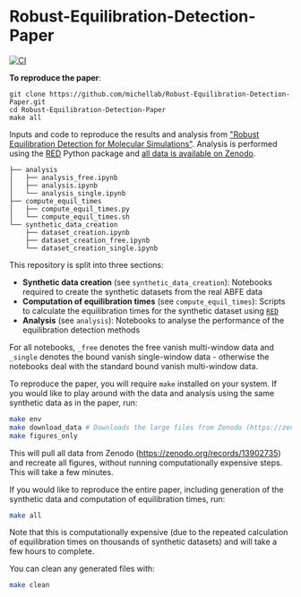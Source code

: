 # Robust-Equilibration-Detection-Paper
[![CI](https://github.com/michellab/Robust-Equilibration-Detection-Paper/actions/workflows/ci.yaml/badge.svg)](https://github.com/michellab/Robust-Equilibration-Detection-Paper/actions/workflows/ci.yaml)

**To reproduce the paper**:
```
git clone https://github.com/michellab/Robust-Equilibration-Detection-Paper.git
cd Robust-Equilibration-Detection-Paper
make all
```

Inputs and code to reproduce the results and analysis from ["Robust Equilibration Detection for Molecular Simulations"](https://doi.org/10.26434/chemrxiv-2024-ltphc). Analysis is performed using the [RED](https://github.com/fjclark/red) Python package and [all data is available on Zenodo](https://zenodo.org/records/13902735).

```
├── analysis
│   ├── analysis_free.ipynb
│   ├── analysis.ipynb
│   └── analysis_single.ipynb
├── compute_equil_times
│   ├── compute_equil_times.py
│   └── compute_equil_times.sh
└── synthetic_data_creation
    ├── dataset_creation.ipynb
    ├── dataset_creation_free.ipynb
    └── dataset_creation_single.ipynb
```

This repository is split into three sections:

- **Synthetic data creation** (see `synthetic_data_creation`): Notebooks required to create the synthetic datasets from the real ABFE data
- **Computation of equilibration times** (see `compute_equil_times`): Scripts to calculate the equilibration times for the synthetic dataset using [`RED`](https://github.com/fjclark/red)
- **Analysis** (see `analysis`): Notebooks to analyse the performance of the equilibration detection methods

For all notebooks, `_free` denotes the free vanish multi-window data and `_single` denotes the bound vanish single-window data - otherwise the notebooks deal with the standard bound vanish multi-window data.

To reproduce the paper, you will require `make` installed on your system. If you would like to play around with the data and analysis using the same synthetic data as in the paper, run:

```bash
make env
make download_data # Downloads the large files from Zenodo (https://zenodo.org/records/13902735)
make figures_only
```

This will pull all data from Zenodo (https://zenodo.org/records/13902735) and recreate all figures, without running computationally expensive steps. This will take a few minutes.

If you would like to reproduce the entire paper, including generation of the synthetic data and computation of equilibration times, run:

```bash
make all
```

Note that this is computationally expensive (due to the repeated calculation of equilibration times on thousands of synthetic datasets) and will take a few hours to complete.

You can clean any generated files with:

```bash
make clean
```
